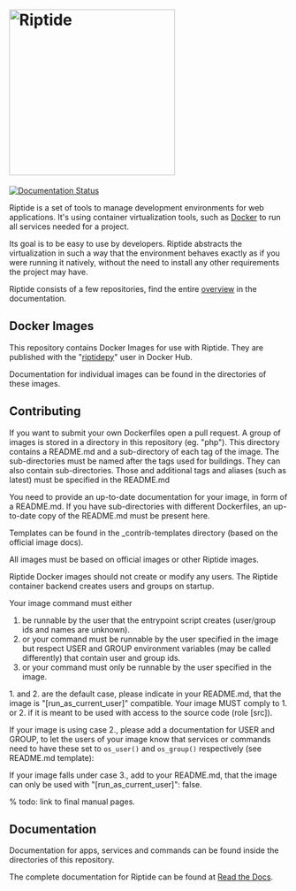 <h1>
<picture>
  <source media="(prefers-color-scheme: dark)" srcset="https://riptide-docs.readthedocs.io/en/latest/_images/logo_dark.png">
  <img alt="Riptide" src="https://riptide-docs.readthedocs.io/en/latest/_images/logo.png" width="300">
</picture>
</h1>

[<img src="https://readthedocs.org/projects/riptide-docs/badge/?version=latest" alt="Documentation Status">](https://riptide-docs.readthedocs.io/en/latest/)

Riptide is a set of tools to manage development environments for web applications.
It's using container virtualization tools, such as [Docker](https://www.docker.com/)
to run all services needed for a project.

Its goal is to be easy to use by developers.
Riptide abstracts the virtualization in such a way that the environment behaves exactly
as if you were running it natively, without the need to install any other requirements
the project may have.

Riptide consists of a few repositories, find the
entire [overview](https://riptide-docs.readthedocs.io/en/latest/development.html) in the documentation.

## Docker Images

This repository contains Docker Images for use with Riptide. They are published
with the "[riptidepy](https://hub.docker.com/u/riptidepy)" user in Docker Hub.

Documentation for individual images can be found in the directories of these images.

## Contributing

If you want to submit your own Dockerfiles open a pull request. A group of images
is stored in a directory in this repository (eg. "php"). This directory contains a README.md
and a sub-directory of each tag of the image. The sub-directories must be named
after the tags used for buildings. They can also contain sub-directories.
Those and additional tags and aliases (such as latest) must be specified in the README.md

You need to provide an up-to-date documentation for your image, in form of a README.md. If you have
sub-directories with different Dockerfiles, an up-to-date copy of the README.md must be present here.

Templates can be found in the \_contrib-templates directory (based on the official image docs).

All images must be based on official images or other Riptide images.

Riptide Docker images should not create or modify any users. The Riptide container
backend creates users and groups on startup.

Your image command must either

1. be runnable by the user that the entrypoint script creates (user/group ids and
   names are unknown).
2. or your command must be runnable by the user specified in the image but
   respect USER and GROUP environment variables (may be called differently) that contain user and group ids.
3. or your command must only be runnable by the user specified in the image.

1\. and 2. are the default case, please indicate in your README.md, that the image
is "[run_as_current_user]" compatible. Your image MUST comply to 1. or 2. if it is meant
to be used with access to the source code (role [src]).

If your image is using case 2., please add a documentation for USER and GROUP, to let
the users of your image know that services or commands need to have these set to `os_user()`
and `os_group()` respectively (see README.md template):

If your image falls under case 3., add to your README.md, that the image
can only be used with "[run_as_current_user]": false.

% todo: link to final manual pages.

## Documentation

Documentation for apps, services and commands can be found inside the directories
of this repository.

The complete documentation for Riptide can be found at [Read the Docs](https://riptide-docs.readthedocs.io/en/latest/).

